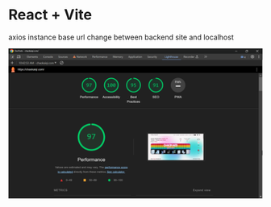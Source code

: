 # React + Vite

axios instance base url change between backend site and localhost

![screenshot](/public/ScreenshotPerformance.png)